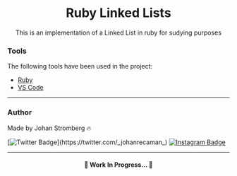 <h1 align="center">Ruby Linked Lists</h1>

<p align="center">This is an implementation of a Linked List in ruby for sudying purposes</p>

### Tools

The following tools have been used in the project:

- [Ruby](https://www.ruby-lang.org/pt/)
- [VS Code](https://code.visualstudio.com)
---

### Author
Made by Johan Stromberg :fire:

[![Twitter Badge](https://img.shields.io/badge/Twitter-1DA1F2?style=for-the-badge&logo=twitter&logoColor=white&link=https://twitter.com/_johanrecaman_)](https://twitter.com/_johanrecaman_)
[![Instagram Badge](https://img.shields.io/badge/-Instagram-%23E4405F?style=for-the-badge&logo=instagram&logoColor=white)](https://instagram.com/_johanrecaman_)

---

<h4 align="center">
  🚧  Work In Progress...  🚧
</h4>
